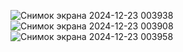 ![Снимок экрана 2024-12-23 003938](https://github.com/user-attachments/assets/4f96b1d7-11d5-4907-aa62-b15824176be4)
![Снимок экрана 2024-12-23 003908](https://github.com/user-attachments/assets/4e3bbd2a-fb8e-4502-9860-b596587a443b)
![Снимок экрана 2024-12-23 003958](https://github.com/user-attachments/assets/483e26a4-9faa-4f52-9482-2869801faf6d)
